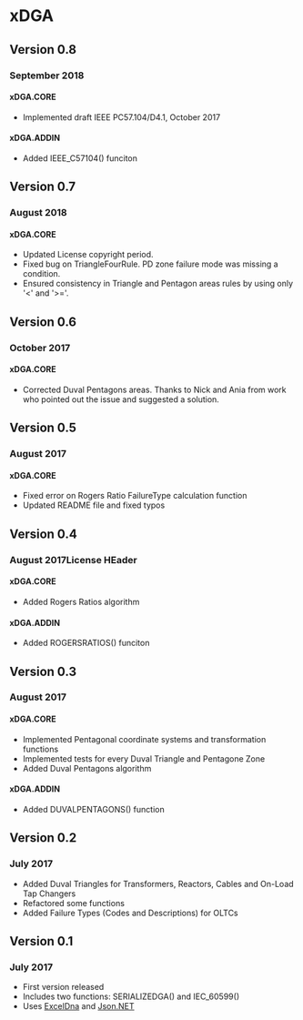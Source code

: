 # xDGA

## Version 0.8
### September 2018

#### xDGA.CORE
* Implemented draft IEEE PC57.104/D4.1, October 2017

#### xDGA.ADDIN
* Added IEEE_C57104() funciton

## Version 0.7
### August 2018

#### xDGA.CORE
* Updated License copyright period.
* Fixed bug on TriangleFourRule. PD zone failure mode was missing a condition.
* Ensured consistency in Triangle and Pentagon areas rules by using only '<' and '>='.

## Version 0.6
### October 2017

#### xDGA.CORE
* Corrected Duval Pentagons areas. Thanks to Nick and Ania from work who
  pointed out the issue and suggested a solution.

## Version 0.5
### August 2017

#### xDGA.CORE
* Fixed error on Rogers Ratio FailureType calculation function
* Updated README file and fixed typos

## Version 0.4
### August 2017License HEader

#### xDGA.CORE
* Added Rogers Ratios algorithm

#### xDGA.ADDIN
* Added ROGERSRATIOS() funciton

## Version 0.3
### August 2017

#### xDGA.CORE
* Implemented Pentagonal coordinate systems and transformation functions
* Implemented tests for every Duval Triangle and Pentagone Zone
* Added Duval Pentagons algorithm

#### xDGA.ADDIN
* Added DUVALPENTAGONS() function

## Version 0.2
### July 2017

* Added Duval Triangles for Transformers, Reactors, Cables and On-Load Tap Changers
* Refactored some functions
* Added Failure Types (Codes and Descriptions) for OLTCs

## Version 0.1
### July 2017

* First version released
* Includes two functions: SERIALIZEDGA() and IEC_60599()
* Uses [ExcelDna](https://excel-dna.net/) and [Json.NET](http://www.newtonsoft.com/json)